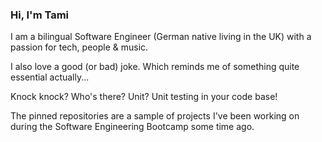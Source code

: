 ### Hi, I'm Tami

I am a bilingual Software Engineer (German native living in the UK) with a passion for tech, people & music.

I also love a good (or bad) joke. Which reminds me of something quite essential actually...

Knock knock? 
Who's there?
Unit?
Unit testing in your code base!

The pinned repositories are a sample of projects I've been working on during the Software Engineering Bootcamp some time ago.
